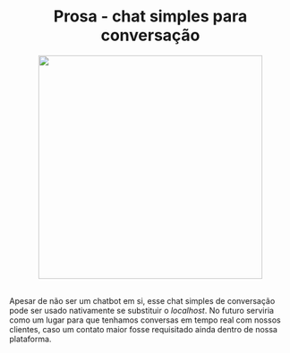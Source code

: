 <div align="center">

# Prosa - chat simples para conversação
  
<img height="400px" src="https://www.sitel.com/pt-br/wp-content/uploads/sites/10/2021/03/chatbot-ideal-para-cada-tipo-de-cliente-1-1110x555.png">

</div><br>

Apesar de não ser um chatbot em si, esse chat simples de conversação pode ser usado nativamente se substituir o *localhost*. No futuro serviria como um lugar para que tenhamos conversas em tempo real com nossos clientes, caso um contato maior fosse requisitado ainda dentro de nossa plataforma.